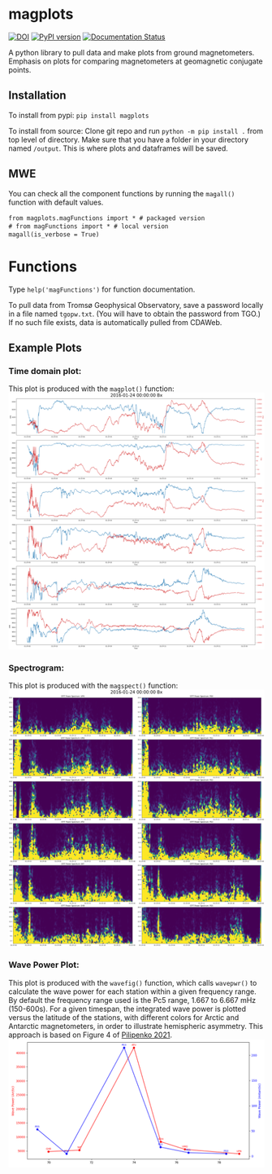 # magplots
[![DOI](https://zenodo.org/badge/DOI/10.5281/zenodo.10703227.svg)](https://doi.org/10.5281/zenodo.10703227)
[![PyPI version](https://badge.fury.io/py/magplots.svg)](https://badge.fury.io/py/magplots)
[![Documentation Status](https://readthedocs.org/projects/magplots/badge/?version=latest)](https://magplots.readthedocs.io/en/latest/?badge=latest)

A python library to pull data and make plots from ground magnetometers. Emphasis on plots for comparing magnetometers at geomagnetic conjugate points.


<!-- Click here to run example code: [![Binder](https://mybinder.org/badge_logo.svg)](https://mybinder.org/v2/gh/KCollins/magplots/HEAD?labpath=Examples.ipynb) -->

## Installation
To install from pypi: 
`pip install magplots`

To install from source: 
Clone git repo and run `python -m pip install .` from top level of directory.
Make sure that you have a folder in your directory named `/output`. This is where plots and dataframes will be saved.

## MWE
You can check all the component functions by running the `magall()` function with default values.
```
from magplots.magFunctions import * # packaged version
# from magFunctions import * # local version
magall(is_verbose = True)
```

# Functions
Type `help('magFunctions')` for function documentation.

To pull data from Tromsø Geophysical Observatory, save a password locally in a file named `tgopw.txt`. (You will have to obtain the password from TGO.) If no such file exists, data is automatically pulled from CDAWeb.

## Example Plots
### Time domain plot: 
This plot is produced with the `magplot()` function:
![timedomain](output/Example_TimeDomain_2016-01-24_Bx.png)

### Spectrogram: 
This plot is produced with the `magspect()` function:
![spectrogram](output/Example_PowerSpectrum_2016-01-24_Bx.png)

### Wave Power Plot: 
This plot is produced with the `wavefig()` function, which calls `wavepwr()` to calculate the wave power for each station within a given frequency range. By default the frequency range used is the Pc5 range, 1.667 to 6.667 mHz (150-600s). For a given timespan, the integrated wave power is plotted versus the latitude of the stations, with different colors for Arctic and Antarctic magnetometers, in order to illustrate hemispheric asymmetry. This approach is based on Figure 4 of [Pilipenko 2021](https://www.doi.org/10.1029/2020JA028048).
![waveplot](output/Example_WavePower_2016-01-24_Bx.png)
